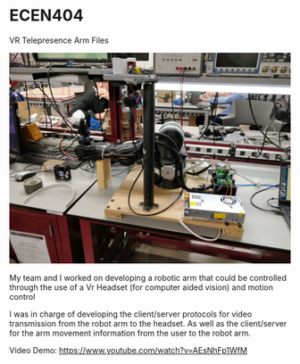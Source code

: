 # ECEN404
VR Telepresence Arm Files

![alt text](https://raw.githubusercontent.com/noredlace/ECEN404/master/Photos/FinalBuild.jpg)

My team and I worked on developing a robotic arm that could be controlled through the use of a Vr Headset (for computer aided vision) and motion control

I was in charge of developing the client/server protocols for video transmission from the robot arm to the headset. As well as the client/server for the arm movement information from the user to the robot arm. 

Video Demo: https://www.youtube.com/watch?v=AEsNhFp1WfM

